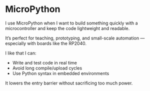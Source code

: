# MicroPython

I use MicroPython when I want to build something quickly with a microcontroller and keep the code lightweight and readable.

It’s perfect for teaching, prototyping, and small-scale automation — especially with boards like the RP2040.

I like that I can:
- Write and test code in real time
- Avoid long compile/upload cycles
- Use Python syntax in embedded environments

It lowers the entry barrier without sacrificing too much power.
